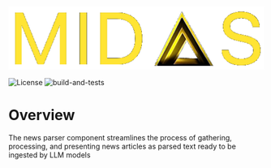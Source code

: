<p align="center">
  <img src="docs/assets/midas_logo.png">
</p>

![License](https://img.shields.io/badge/License-Apache%202.0-blue)
![build-and-tests](https://github.com/mauricio-usatai/midas-news-parser/actions/workflows/build-and-tests.yml/badge.svg)

# Overview
The news parser component streamlines the process of gathering, processing, and presenting news articles as parsed text ready to be ingested by LLM models